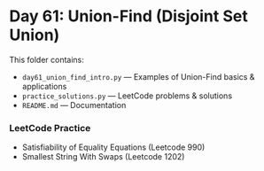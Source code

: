 # Day 61: Union-Find (Disjoint Set Union)

This folder contains:
- `day61_union_find_intro.py` — Examples of Union-Find basics & applications  
- `practice_solutions.py` — LeetCode problems & solutions  
- `README.md` — Documentation  

### LeetCode Practice
- Satisfiability of Equality Equations (Leetcode 990)
- Smallest String With Swaps (Leetcode 1202)
